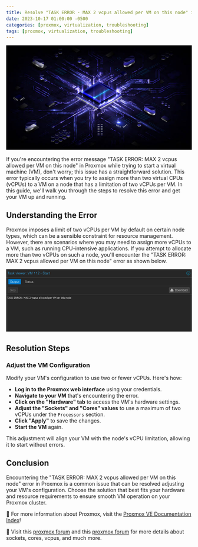 ```yaml
---
title: Resolve "TASK ERROR - MAX 2 vcpus allowed per VM on this node" in Proxmox
date: 2023-10-17 01:00:00 -0500
categories: [proxmox, virtualization, troubleshooting]
tags: [proxmox, virtualization, troubleshooting]
---
```


![How to Resolve "TASK ERROR - MAX 2 vcpus allowed per VM on this node](/assets/img/posts/2023/proxmox_vcpu_error/proxmox_vcpu_error1.jpg)


If you're encountering the error message "TASK ERROR: MAX 2 vcpus allowed per VM on this node" in Proxmox while trying to start a virtual machine (VM), don't worry; this issue has a straightforward solution. This error typically occurs when you try to assign more than two virtual CPUs (vCPUs) to a VM on a node that has a limitation of two vCPUs per VM. In this guide, we'll walk you through the steps to resolve this error and get your VM up and running.

## Understanding the Error

Proxmox imposes a limit of two vCPUs per VM by default on certain node types, which can be a sensible constraint for resource management. However, there are scenarios where you may need to assign more vCPUs to a VM, such as running CPU-intensive applications. If you attempt to allocate more than two vCPUs on such a node, you'll encounter the "TASK ERROR: MAX 2 vcpus allowed per VM on this node" error as shown below.

![How to Resolve "TASK ERROR - MAX 2 vcpus allowed per VM on this node](/assets/img/posts/2023/proxmox_vcpu_error/proxmox_vcpu_error2.png)


## Resolution Steps


### Adjust the VM Configuration

Modify your VM's configuration to use two or fewer vCPUs. Here's how:

- **Log in to the Proxmox web interface** using your credentials.
- **Navigate to your VM** that's encountering the error.
- **Click on the "Hardware" tab** to access the VM's hardware settings.
- **Adjust the "Sockets" and "Cores" values** to use a maximum of two vCPUs under the `Processors` section.
- **Click "Apply"** to save the changes.
- **Start the VM** again.

This adjustment will align your VM with the node's vCPU limitation, allowing it to start without errors.

## Conclusion

Encountering the "TASK ERROR: MAX 2 vcpus allowed per VM on this node" error in Proxmox is a common issue that can be resolved adjusting your VM's configuration. Choose the solution that best fits your hardware and resource requirements to ensure smooth VM operation on your Proxmox cluster.


📝 For more information about Proxmox, visit the [Proxmox VE Documentation Index](https://pve.proxmox.com/pve-docs/)!


📝 Visit this [proxmox forum](https://forum.proxmox.com/threads/how-to-know-how-many-vcpu-i-can-use-for-creating-vms.117832/) and this [proxmox forum](https://forum.proxmox.com/threads/sockets-vs-cores-vs-vcpus.56339/) for more details about sockets, cores, vcpus, and much more.









